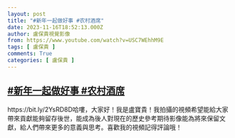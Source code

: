```yaml
---
layout: post
title: "#新年一起做好事 #农村酒席"
date: 2023-11-16T18:52:13.000Z
author: 盧保貴視覺影像
from: https://www.youtube.com/watch?v=USC7WEhhM9E
tags: [ 盧保貴 ]
comments: True
categories: [ 盧保貴 ]
---
```

<!--1700160733000-->
[#新年一起做好事 #农村酒席](https://www.youtube.com/watch?v=USC7WEhhM9E)
------

<div>
https://bit.ly/2YsRD8D哈嘍，大家好！我是盧寶貴！我拍攝的視頻希望能給大家帶來貢獻能夠留存後世，能成為後人對現在的歷史參考期待影像能為將來保留文獻，給人們帶來更多的意義與思考。喜歡我的視頻記得評論哦！
</div>
